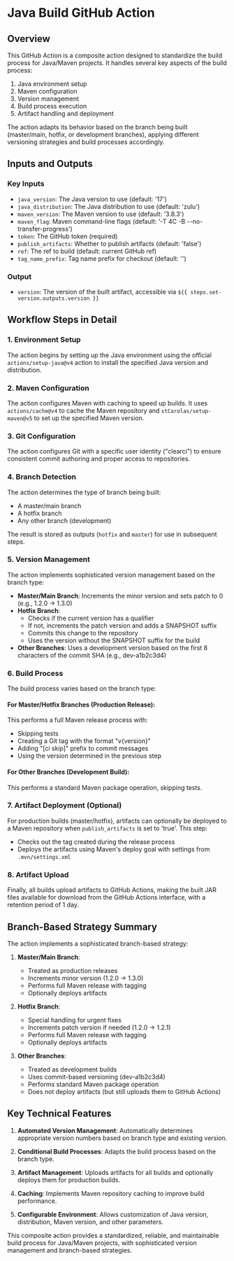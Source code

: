 # Java Build GitHub Action

## Overview

This GitHub Action is a composite action designed to standardize the build process for Java/Maven projects. It handles several key aspects of the build process:

1. Java environment setup
2. Maven configuration
3. Version management
4. Build process execution
5. Artifact handling and deployment

The action adapts its behavior based on the branch being built (master/main, hotfix, or development branches), applying different versioning strategies and build processes accordingly.

## Inputs and Outputs

### Key Inputs

- `java_version`: The Java version to use (default: '17')
- `java_distribution`: The Java distribution to use (default: 'zulu')
- `maven_version`: The Maven version to use (default: '3.8.3')
- `maven_flag`: Maven command-line flags (default: '-T 4C -B --no-transfer-progress')
- `token`: The GitHub token (required)
- `publish_artifacts`: Whether to publish artifacts (default: 'false')
- `ref`: The ref to build (default: current GitHub ref)
- `tag_name_prefix`: Tag name prefix for checkout (default: '')

### Output

- `version`: The version of the built artifact, accessible via `${{ steps.set-version.outputs.version }}`

## Workflow Steps in Detail

### 1. Environment Setup

The action begins by setting up the Java environment using the official `actions/setup-java@v4` action to install the specified Java version and distribution.

### 2. Maven Configuration

The action configures Maven with caching to speed up builds. It uses `actions/cache@v4` to cache the Maven repository and `stCarolas/setup-maven@v5` to set up the specified Maven version.

### 3. Git Configuration

The action configures Git with a specific user identity ("clearci") to ensure consistent commit authoring and proper access to repositories.

### 4. Branch Detection

The action determines the type of branch being built:
- A master/main branch
- A hotfix branch
- Any other branch (development)

The result is stored as outputs (`hotfix` and `master`) for use in subsequent steps.

### 5. Version Management

The action implements sophisticated version management based on the branch type:

- **Master/Main Branch**: Increments the minor version and sets patch to 0 (e.g., 1.2.0 → 1.3.0)
- **Hotfix Branch**:
  - Checks if the current version has a qualifier
  - If not, increments the patch version and adds a SNAPSHOT suffix
  - Commits this change to the repository
  - Uses the version without the SNAPSHOT suffix for the build
- **Other Branches**: Uses a development version based on the first 8 characters of the commit SHA (e.g., dev-a1b2c3d4)

### 6. Build Process

The build process varies based on the branch type:

#### For Master/Hotfix Branches (Production Release):

This performs a full Maven release process with:
- Skipping tests
- Creating a Git tag with the format "v{version}"
- Adding "[ci skip]" prefix to commit messages
- Using the version determined in the previous step

#### For Other Branches (Development Build):

This performs a standard Maven package operation, skipping tests.

### 7. Artifact Deployment (Optional)

For production builds (master/hotfix), artifacts can optionally be deployed to a Maven repository when `publish_artifacts` is set to 'true'. This step:
- Checks out the tag created during the release process
- Deploys the artifacts using Maven's deploy goal with settings from `.mvn/settings.xml`

### 8. Artifact Upload

Finally, all builds upload artifacts to GitHub Actions, making the built JAR files available for download from the GitHub Actions interface, with a retention period of 1 day.

## Branch-Based Strategy Summary

The action implements a sophisticated branch-based strategy:

1. **Master/Main Branch**:
   - Treated as production releases
   - Increments minor version (1.2.0 → 1.3.0)
   - Performs full Maven release with tagging
   - Optionally deploys artifacts

2. **Hotfix Branch**:
   - Special handling for urgent fixes
   - Increments patch version if needed (1.2.0 → 1.2.1)
   - Performs full Maven release with tagging
   - Optionally deploys artifacts

3. **Other Branches**:
   - Treated as development builds
   - Uses commit-based versioning (dev-a1b2c3d4)
   - Performs standard Maven package operation
   - Does not deploy artifacts (but still uploads them to GitHub Actions)

## Key Technical Features

1. **Automated Version Management**: Automatically determines appropriate version numbers based on branch type and existing version.

2. **Conditional Build Processes**: Adapts the build process based on the branch type.

3. **Artifact Management**: Uploads artifacts for all builds and optionally deploys them for production builds.

4. **Caching**: Implements Maven repository caching to improve build performance.

5. **Configurable Environment**: Allows customization of Java version, distribution, Maven version, and other parameters.

This composite action provides a standardized, reliable, and maintainable build process for Java/Maven projects, with sophisticated version management and branch-based strategies.